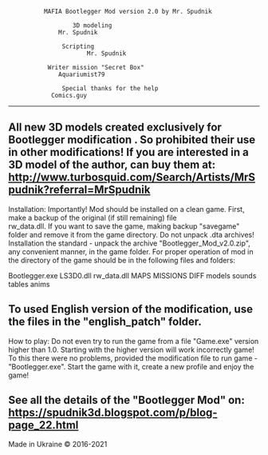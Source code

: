               MAFIA Bootlegger Mod version 2.0 by Mr. Spudnik
				  
		              3D modeling
			      Mr. Spudnik
				  
			       Scripting
	                      Mr. Spudnik
							
		       Writer mission "Secret Box"
			      Aquariumist79
						   
	               Special thanks for the help
				Comics.guy
----------------------------------------------------------------------
All new 3D models created exclusively for Bootlegger modification . 
So prohibited their use in other modifications! 
If you are interested in a 3D model of the author, can buy them at:
http://www.turbosquid.com/Search/Artists/MrSpudnik?referral=MrSpudnik
----------------------------------------------------------------------
Installation:
Importantly! Mod should be installed on a clean game.
First, make a backup of the original (if still remaining) file  
rw_data.dll. If you want to save the game, making backup "savegame" 
folder and remove it from the game directory. Do not unpack .dta 
archives!
Installation the standard - unpack the archive "Bootlegger_Mod_v2.0.zip",
any convenient manner, in the game folder. For proper operation of 
mod in the directory of the game should be in the following files and 
folders:

Bootlegger.exe
LS3D0.dll
rw_data.dll
MAPS
MISSIONS
DIFF
models
sounds
tables
anims

To used  English version of the modification, use the files in the 
"english_patch" folder.
----------------------------------------------------------------------
How to play:
Do not even try to run the game from a file "Game.exe" version higher 
than 1.0. Starting with the higher version will work incorrectly game!
To this there were no problems, provided the modification file to run 
game - "Bootlegger.exe". Start the game with it, create a new profile 
and enjoy the game!

See all the details of the "Bootlegger Mod" on:
https://spudnik3d.blogspot.com/p/blog-page_22.html
----------------------------------------------------------------------
Made in Ukraine © 2016-2021
